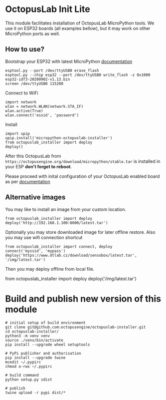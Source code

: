 # OctopusLab Init Lite

This module facilitates installation of OctopusLab MicroPython tools. We use it on ESP32 boards (all examples bellow), but it may work on other MicroPython ports as well.

## How to use?

Bootstrap your ESP32 with latest MicroPython [documentation](https://docs.micropython.org/en/latest/esp32/tutorial/intro.html#esp32-intro)

```
esptool.py --port /dev/ttyUSB0 erase_flash
esptool.py --chip esp32 --port /dev/ttyUSB0 write_flash -z 0x1000 esp32-idf3-20200902-v1.13.bin
screen /dev/ttyUSB0 115200
```

Connect to WiFi
```
import network
wlan = network.WLAN(network.STA_IF)
wlan.active(True)
wlan.connect('essid', 'password')
```

Install
```
import upip
upip.install('micropython-octopuslab-installer')
from octopuslab_installer import deploy
deploy()
```

After this OctopusLab from `https://octopusengine.org/download/micropython/stable.tar` is installed in your ESP **don't forget to reboot**.

Please proceed with inital configuration of your OctopusLab enabled board as per [documentation](https://docs.octopuslab.cz/install/#setup-nastaveni-systemu)

## Alternative images

You may like to install an image from your custom location.

```
from octopuslab_installer import deploy
deploy('http://192.168.1.100:8000/latest.tar')
```

Optionally you may store downloaded image for later offline restore. Also you may use wifi connection shortcut

```
from octopuslab_installer import connect, deploy
connect('myssid', 'mypass')
deploy('https://www.dtlab.cz/download/sensobox/latest.tar', '/img/latest.tar')
```

Then you may deploy offline from local file. 

from octopuslab_installer import deploy
deploy('/img/latest.tar')


# Build and publish new version of this module

```
# initial setup of build environment
git clone git@github.com:octopusengine/octopuslab-installer.git
cd octopuslab-installer/
python3 -m venv venv
source ./venv/bin/activate
pip install --upgrade wheel setuptools

# PyPi publisher and authorisation
pip install --upgrade twine
mcedit ~/.pypirc
chmod o-rwx ~/.pypirc

# build command
python setup.py sdist

# publish
twine upload -r pypi dist/*
```
